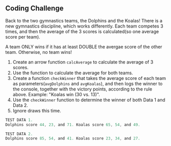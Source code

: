 ## Coding Challenge

Back to the two gymnastics teams, the Dolphins and the Koalas! There is a new gymnastics discipline, which works differently.
Each team competes 3 times, and then the average of the 3 scores is calculated(so one average score per team).

A team ONLY wins if it has at least DOUBLE the avergae score of the other team. Otherwise, no team wins!

1. Create an arrow function `calcAverage` to calculate the average of 3 scores.
2. Use the function to calculate the average for both teams.
3. Create a function `checkWinner` that takes the average score of each team as parameters(`avgDolphins` and `avgKoalas`), and then logs the winner to the console, together with the victory points, according to the rule above. Example: "Koalas win (30 vs. 13)".
4. Use the `checkWinner` function to determine the winner of both Data 1 and Data 2.
5. Ignore draws this time.

```js
TEST DATA 1.
Dolphins score 44, 23, and 71. Koalas score 65, 54, and 49.
```

```js
TEST DATA 2.
Dolphins score 85, 54, and 41. Koalas score 23, 34, and 27.
```
